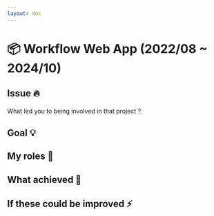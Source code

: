 ```yaml
---
layout: doc
---
```


# 📦 Workflow Web App (2022/08 ~ 2024/10)

## Issue 🔥

What led you to being involved in that project？

## Goal 💡

## My roles 👷

## What achieved 🎉

## If these could be improved ⚡️


